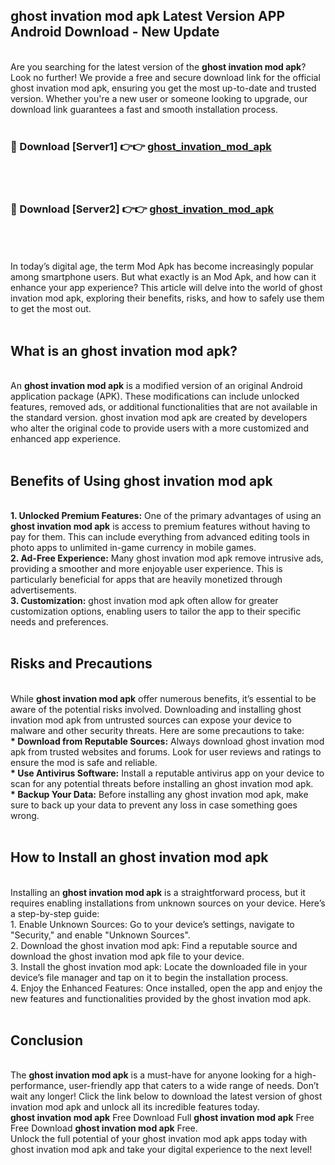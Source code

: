 ## ghost invation mod apk Latest Version APP Android Download - New Update
<br>
Are you searching for the latest version of the <strong>ghost invation mod apk</strong>? Look no further! We provide a free and secure download link for the official ghost invation mod apk, ensuring you get the most up-to-date and trusted version. Whether you're a new user or someone looking to upgrade, our download link guarantees a fast and smooth installation process.
<br>
<br>
<h3>🔴 Download [Server1] 👉👉 <a href="https://modyolo.store/ghost+invation+mod+apk">ghost_invation_mod_apk</a></h3><br>
<br>
<h3>🔴 Download [Server2] 👉👉 <a href="https://modyolo.store/ghost+invation+mod+apk">ghost_invation_mod_apk</a></h3><br>
<br>
<br>
In today’s digital age, the term Mod Apk has become increasingly popular among smartphone users. But what exactly is an Mod Apk, and how can it enhance your app experience? This article will delve into the world of ghost invation mod apk, exploring their benefits, risks, and how to safely use them to get the most out.
<br>
<br>
<h2>What is an ghost invation mod apk?</h2>
<br>
An <strong>ghost invation mod apk</strong> is a modified version of an original Android application package (APK). These modifications can include unlocked features, removed ads, or additional functionalities that are not available in the standard version. ghost invation mod apk are created by developers who alter the original code to provide users with a more customized and enhanced app experience.
<br>
<br>
<h2>Benefits of Using ghost invation mod apk</h2>
<br>
<strong> 1. Unlocked Premium Features:</strong> One of the primary advantages of using an <strong>ghost invation mod apk</strong> is access to premium features without having to pay for them. This can include everything from advanced editing tools in photo apps to unlimited in-game currency in mobile games.
<br>
<strong> 2. Ad-Free Experience:</strong> Many ghost invation mod apk remove intrusive ads, providing a smoother and more enjoyable user experience. This is particularly beneficial for apps that are heavily monetized through advertisements.
<br>
<strong> 3. Customization:</strong> ghost invation mod apk often allow for greater customization options, enabling users to tailor the app to their specific needs and preferences.
<br>
<br>
<h2>Risks and Precautions</h2>
<br>
While <strong>ghost invation mod apk</strong> offer numerous benefits, it’s essential to be aware of the potential risks involved. Downloading and installing ghost invation mod apk from untrusted sources can expose your device to malware and other security threats. Here are some precautions to take:
<br>
<strong> * Download from Reputable Sources:</strong> Always download ghost invation mod apk from trusted websites and forums. Look for user reviews and ratings to ensure the mod is safe and reliable.
<br>
<strong> * Use Antivirus Software:</strong> Install a reputable antivirus app on your device to scan for any potential threats before installing an ghost invation mod apk.
<br>
<strong> * Backup Your Data:</strong> Before installing any ghost invation mod apk, make sure to back up your data to prevent any loss in case something goes wrong.
<br>
<br>
<h2>How to Install an ghost invation mod apk</h2>
<br>
Installing an <strong>ghost invation mod apk</strong> is a straightforward process, but it requires enabling installations from unknown sources on your device. Here’s a step-by-step guide:
<br>
 1. Enable Unknown Sources: Go to your device’s settings, navigate to "Security," and enable "Unknown Sources".
<br>
 2. Download the ghost invation mod apk: Find a reputable source and download the ghost invation mod apk file to your device.
<br>
 3. Install the ghost invation mod apk: Locate the downloaded file in your device’s file manager and tap on it to begin the installation process.
<br>
 4. Enjoy the Enhanced Features: Once installed, open the app and enjoy the new features and functionalities provided by the ghost invation mod apk.
<br>
<br>
<h2><strong>Conclusion</strong></h2>
<br>
The <strong>ghost invation mod apk</strong> is a must-have for anyone looking for a high-performance, user-friendly app that caters to a wide range of needs. Don’t wait any longer! Click the link below to download the latest version of ghost invation mod apk and unlock all its incredible features today.
<br>
<strong>ghost invation mod apk</strong> Free Download Full <strong>ghost invation mod apk</strong> Free Free Download <strong>ghost invation mod apk</strong> Free.
<br>
Unlock the full potential of your ghost invation mod apk apps today with ghost invation mod apk and take your digital experience to the next level!